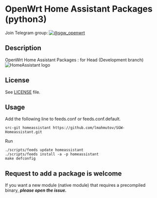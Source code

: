 # OpenWrt Home Assistant Packages (python3) 
Join Telegram group: [![@sgw_openwrt](https://img.shields.io/badge/%F0%9F%92%AC%20Telegram-%40SmartGateway-blue.svg)](https://t.me/sgw_openwrt)

## Description

OpenWrt Home Assistant Packages : for Head (Development branch)
![HomeAssistant logo](https://raw.github.com/home-assistant/home-assistant/master/docs/screenshots.png)

## License

See [LICENSE](LICENSE) file.

## Usage

Add the following line to feeds.conf or feeds.conf.default.
```
src-git homeassistant https://github.com/lmahmutov/SGW-Homeassistant.git
```

Run
```
./scripts/feeds update homeassistant
./scripts/feeds install -a -p homeassistant
make defconfig
```

## Request to add a package is welcome
If you want a new module (native module) that requires a precompiled binary, ***please open the issue.***
